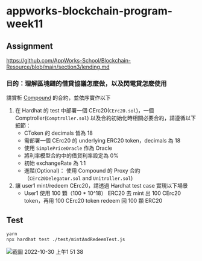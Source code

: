 # appworks-blockchain-program-week11

## Assignment

<https://github.com/AppWorks-School/Blockchain-Resource/blob/main/section3/lending.md>

### 目的：理解區塊鏈的借貸協議怎麼做，以及閃電貸怎麼使用

請賞析 [Compound](https://docs.compound.finance/v2/) 的合約，並依序實作以下

1. 在 Hardhat 的 test 中部署一個 CErc20(`CErc20.sol`)，一個 Comptroller(`Comptroller.sol`) 以及合約初始化時相關必要合約，請遵循以下細節：
   - CToken 的 decimals 皆為 18
   - 需部署一個 CErc20 的 underlying ERC20 token，decimals 為 18
   - 使用 `SimplePriceOracle` 作為 Oracle
   - 將利率模型合約中的借貸利率設定為 0%
   - 初始 exchangeRate 為 1:1
   - 進階(Optional)： 使用 Compound 的 Proxy 合約（`CErc20Delegator.sol` and `Unitroller.sol`)
2. 讓 user1 mint/redeem CErc20，請透過 Hardhat test case 實現以下場景
   - User1 使用 100 顆（100 \* 10^18） ERC20 去 mint 出 100 CErc20 token，再用 100 CErc20 token redeem 回 100 顆 ERC20

## Test

```sh
yarn
npx hardhat test ./test/mintAndRedeemTest.js
```
![截圖 2022-10-30 上午1 51 38](https://user-images.githubusercontent.com/6964813/198846044-6be41c01-1f65-44d5-8848-4bca13b25e8f.png)
